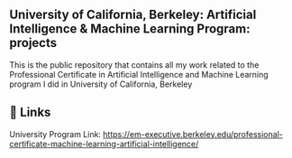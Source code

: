 ## University of California, Berkeley: Artificial Intelligence & Machine Learning Program: projects

This is the public repository that contains all my work related to the Professional Certificate in Artificial Intelligence and Machine Learning program I did in University of California, Berkeley

## 🔗 Links
University Program Link: https://em-executive.berkeley.edu/professional-certificate-machine-learning-artificial-intelligence/
